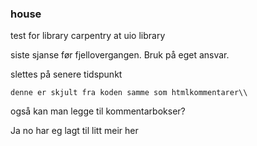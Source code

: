 ### house

test for library carpentry at uio library

siste sjanse før fjellovergangen. Bruk på eget ansvar.

slettes på senere tidspunkt

`denne er skjult fra koden samme som htmlkommentarer\\`


også kan man legge til kommentarbokser?

Ja no har eg lagt til litt meir her
